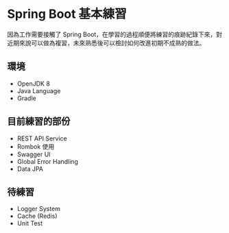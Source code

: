 # Spring Boot 基本練習

因為工作需要接觸了 Spring Boot，在學習的過程順便將練習的痕跡紀錄下來，對近期來說可以做為複習，未來熟悉後可以檢討如何改進初期不成熟的做法。

## 環境

- OpenJDK 8
- Java Language
- Gradle

## 目前練習的部份

- REST API Service
- Rombok 使用
- Swagger UI
- Global Error Handling
- Data JPA

## 待練習

- Logger System
- Cache (Redis)
- Unit Test

